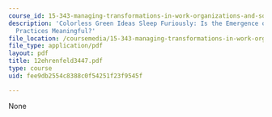 ```yaml
---
course_id: 15-343-managing-transformations-in-work-organizations-and-society-spring-2002
description: 'Colorless Green Ideas Sleep Furiously: Is the Emergence of ?Sustainable?
  Practices Meaningful?'
file_location: /coursemedia/15-343-managing-transformations-in-work-organizations-and-society-spring-2002/fee9db2554c8388c0f54251f23f9545f_12ehrenfeld3447.pdf
file_type: application/pdf
layout: pdf
title: 12ehrenfeld3447.pdf
type: course
uid: fee9db2554c8388c0f54251f23f9545f

---
```

None